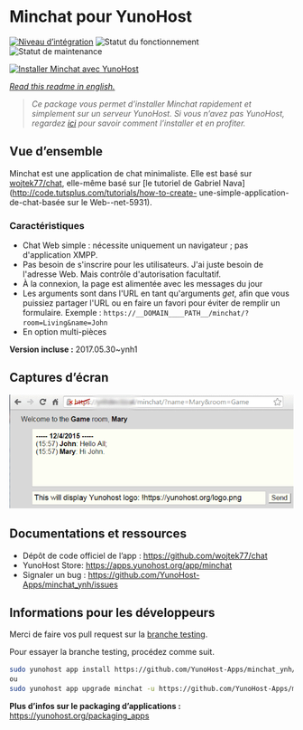 <!--
N.B.: This README was automatically generated by https://github.com/YunoHost/apps/tree/master/tools/readme_generator
It shall NOT be edited by hand.
-->

# Minchat pour YunoHost

[![Niveau d’intégration](https://dash.yunohost.org/integration/minchat.svg)](https://dash.yunohost.org/appci/app/minchat) ![Statut du fonctionnement](https://ci-apps.yunohost.org/ci/badges/minchat.status.svg) ![Statut de maintenance](https://ci-apps.yunohost.org/ci/badges/minchat.maintain.svg)

[![Installer Minchat avec YunoHost](https://install-app.yunohost.org/install-with-yunohost.svg)](https://install-app.yunohost.org/?app=minchat)

*[Read this readme in english.](./README.md)*

> *Ce package vous permet d’installer Minchat rapidement et simplement sur un serveur YunoHost.
Si vous n’avez pas YunoHost, regardez [ici](https://yunohost.org/#/install) pour savoir comment l’installer et en profiter.*

## Vue d’ensemble

Minchat est une application de chat minimaliste. Elle est basé sur [wojtek77/chat](https://github.com/wojtek77/chat), elle-même basé sur [le tutoriel de Gabriel Nava](http://code.tutsplus.com/tutorials/how-to-create- une-simple-application-de-chat-basée sur le Web--net-5931).

### Caractéristiques

- Chat Web simple : nécessite uniquement un navigateur ; pas d'application XMPP.
- Pas besoin de s'inscrire pour les utilisateurs. J'ai juste besoin de l'adresse Web. Mais contrôle d'autorisation facultatif.
- À la connexion, la page est alimentée avec les messages du jour
- Les arguments sont dans l'URL en tant qu'arguments *get*, afin que vous puissiez partager l'URL ou en faire un favori pour éviter de remplir un formulaire.
Exemple : `https://__DOMAIN____PATH__/minchat/?room=Living&name=John`
- En option multi-pièces

**Version incluse :** 2017.05.30~ynh1

## Captures d’écran

![Capture d’écran de Minchat](./doc/screenshots/minchat_ynh_screenshot01.gif)

## Documentations et ressources

* Dépôt de code officiel de l’app : <https://github.com/wojtek77/chat>
* YunoHost Store: <https://apps.yunohost.org/app/minchat>
* Signaler un bug : <https://github.com/YunoHost-Apps/minchat_ynh/issues>

## Informations pour les développeurs

Merci de faire vos pull request sur la [branche testing](https://github.com/YunoHost-Apps/minchat_ynh/tree/testing).

Pour essayer la branche testing, procédez comme suit.

``` bash
sudo yunohost app install https://github.com/YunoHost-Apps/minchat_ynh/tree/testing --debug
ou
sudo yunohost app upgrade minchat -u https://github.com/YunoHost-Apps/minchat_ynh/tree/testing --debug
```

**Plus d’infos sur le packaging d’applications :** <https://yunohost.org/packaging_apps>